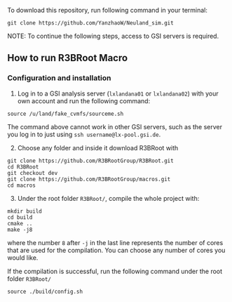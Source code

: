 To download this repository, run following command in your terminal:
```text
git clone https://github.com/YanzhaoW/Neuland_sim.git
```

NOTE: To continue the following steps, access to GSI servers is required.
## How to run R3BRoot Macro
### Configuration  and installation

1. Log in to a GSI analysis server (`lxlandana01` or `lxlandana02`) with your own account and run the following command:
```shell
source /u/land/fake_cvmfs/sourceme.sh
```
The command above cannot work in other GSI servers, such as the server you log in to just using `ssh username@lx-pool.gsi.de`.

2. Choose any folder and inside it download R3BRoot with
```shell
git clone https://github.com/R3BRootGroup/R3BRoot.git
cd R3BRoot
git checkout dev
git clone https://github.com/R3BRootGroup/macros.git
cd macros
```

3. Under the root folder `R3BRoot/`, compile the whole project with:
```shell
mkdir build
cd build
cmake ..
make -j8
```
where the number `8` after `-j` in the last line represents the number of cores that are used for the compilation. You can choose any number of cores you would like.

If the compilation is successful, run the following command under the root folder `R3BRoot/`
```shell
source ./build/config.sh
```
